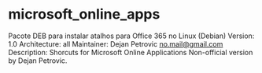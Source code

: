 # microsoft_online_apps
Pacote DEB para instalar atalhos para Office 365 no Linux (Debian)
Version: 1.0
Architecture: all
Maintainer: Dejan Petrovic <no.mail@gmail.com>
Description: Shorcuts for Microsoft Online Applications
Non-official version by Dejan Petrovic.
